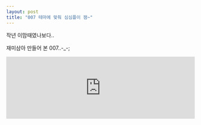 ```yaml
---
layout: post
title: "007 테마에 맞춰 심심플이 잼~"
---
```



작년 이맘때였나보다..

재미삼아 만들어 본 007..-_-;



<iframe width="100%" height="166" scrolling="no" frameborder="no" src="https://w.soundcloud.com/player/?url=https%3A//api.soundcloud.com/tracks/132487291&amp;color=ff5500&amp;auto_play=false&amp;hide_related=false&amp;show_artwork=true"></iframe>





